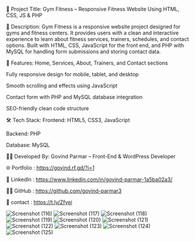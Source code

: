 📌 Project Title:
Gym Fitness – Responsive Fitness Website Using HTML, CSS, JS & PHP

📖 Description:
Gym Fitness is a responsive website project designed for gyms and fitness centers. It provides users with a clean and interactive experience to learn about fitness services, trainers, schedules, and contact options. Built with HTML, CSS, JavaScript for the front end, and PHP with MySQL for handling form submissions and storing contact data.

🔧 Features:
Home, Services, About, Trainers, and Contact sections

Fully responsive design for mobile, tablet, and desktop

Smooth scrolling and effects using JavaScript

Contact form with PHP and MySQL database integration

SEO-friendly clean code structure

🛠️ Tech Stack:
Frontend: HTML5, CSS3, JavaScript

Backend: PHP

Database: MySQL

🧑‍💻 Developed By:
Govind Parmar – Front-End & WordPress Developer

🌐 Portfolio : https://govind.rf.gd/?i=1

💼 LinkedIn : https://www.linkedin.com/in/govind-parmar-1a5ba02a3/

🧑‍💻 GitHub : https://github.com/govind-parmar3

💬 contact : https://t.ly/Zfyei



![Screenshot (116)](https://github.com/user-attachments/assets/d1d6b04b-4590-47c1-8476-59f705db6980)
![Screenshot (117)](https://github.com/user-attachments/assets/2fbaac2a-6fda-4b99-a876-eb69310d2d89)
![Screenshot (118)](https://github.com/user-attachments/assets/9b676ba8-07b2-46fd-9486-12d8cba05566)
![Screenshot (119)](https://github.com/user-attachments/assets/138e0afb-2b09-4675-a590-1c4477f4a25b)
![Screenshot (120)](https://github.com/user-attachments/assets/8411a8bc-ab05-4d0c-8cba-51a434e536b1)
![Screenshot (121)](https://github.com/user-attachments/assets/4cdd3e15-14d1-46b8-8012-079fed40b1cc)
![Screenshot (122)](https://github.com/user-attachments/assets/565f555e-09ba-4267-97b5-5e17291e1b43)
![Screenshot (123)](https://github.com/user-attachments/assets/24465c29-aea8-4fca-b735-26d76e6a44da)
![Screenshot (124)](https://github.com/user-attachments/assets/c13e77a6-038e-4229-be2f-9b3d1b797f4d)
![Screenshot (125)](https://github.com/user-attachments/assets/fc944f62-d727-400f-80c7-4eb6de201d48)
